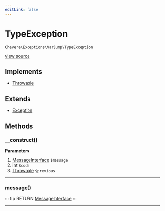 ```yaml
---
editLink: false
---
```


# TypeException

`Chevere\Exceptions\VarDump\TypeException`

[view source](https://github.com/chevere/chevere/blob/master/exceptions/VarDump/TypeException.php)

## Implements

- [Throwable](https://www.php.net/manual/class.throwable)

## Extends

- [Exception](../Core/Exception.md)

## Methods

### __construct()

**Parameters**

1. [MessageInterface](../../Interfaces/Message/MessageInterface.md) `$message`
2. int `$code`
3. [Throwable](https://www.php.net/manual/class.throwable) `$previous`

---

### message()

::: tip RETURN
[MessageInterface](../../Interfaces/Message/MessageInterface.md)
:::

---

